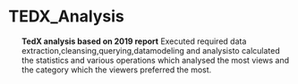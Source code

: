# TEDX_Analysis
<ul>
<b>TedX analysis based on 2019 report</b>
Executed required data extraction,cleansing,querying,datamodeling and analysisto calculated the statistics and various operations which 
analysed the most views and the category which the viewers preferred the most.
</ul>
